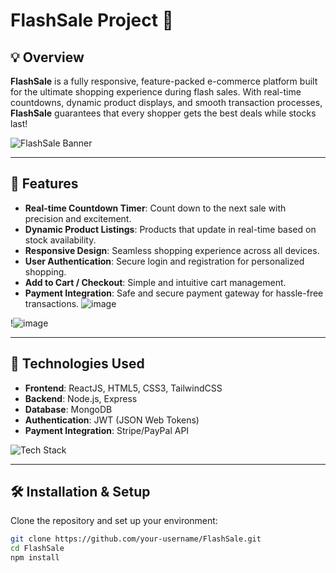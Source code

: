 # FlashSale Project 🚀

## 💡 Overview

**FlashSale** is a fully responsive, feature-packed e-commerce platform built for the ultimate shopping experience during flash sales. With real-time countdowns, dynamic product displays, and smooth transaction processes, **FlashSale** guarantees that every shopper gets the best deals while stocks last!

![FlashSale Banner](https://your-image-url-here.com/banner.png)

---

## 🚀 Features

- **Real-time Countdown Timer**: Count down to the next sale with precision and excitement.
- **Dynamic Product Listings**: Products that update in real-time based on stock availability.
- **Responsive Design**: Seamless shopping experience across all devices.
- **User Authentication**: Secure login and registration for personalized shopping.
- **Add to Cart / Checkout**: Simple and intuitive cart management.
- **Payment Integration**: Safe and secure payment gateway for hassle-free transactions.
![image](https://github.com/user-attachments/assets/6289351c-97dc-4a95-8828-917ebeb2e8b9)

!![image](https://github.com/user-attachments/assets/1ae979df-0466-431a-814f-9eaceed539ee)


---

## 🌟 Technologies Used

- **Frontend**: ReactJS, HTML5, CSS3, TailwindCSS
- **Backend**: Node.js, Express
- **Database**: MongoDB
- **Authentication**: JWT (JSON Web Tokens)
- **Payment Integration**: Stripe/PayPal API

![Tech Stack](https://your-image-url-here.com/tech-stack.png)

---

## 🛠 Installation & Setup

Clone the repository and set up your environment:

```bash
git clone https://github.com/your-username/FlashSale.git
cd FlashSale
npm install

